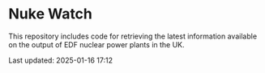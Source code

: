 # Nuke Watch

This repository includes code for retrieving the latest information available on the output of EDF nuclear power plants in the UK.

Last updated: 2025-01-16 17:12